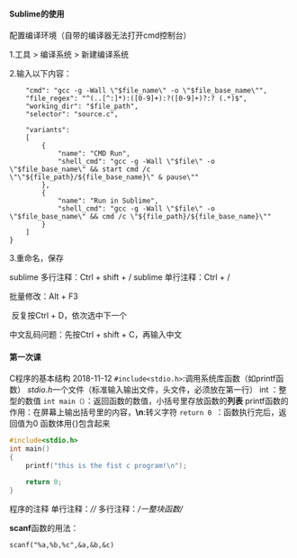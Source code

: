 #### Sublime的使用

配置编译环境（自带的编译器无法打开cmd控制台）

1.工具 > 编译系统 > 新建编译系统

2.输入以下内容：

```{
    "cmd": "gcc -g -Wall \"$file_name\" -o \"$file_base_name\"",
    "file_regex": "^(..[^:]*):([0-9]+):?([0-9]+)?:? (.*)$",
    "working_dir": "$file_path",
    "selector": "source.c",

    "variants":
    [
        {
            "name": "CMD Run",
            "shell_cmd": "gcc -g -Wall \"$file\" -o \"$file_base_name\" && start cmd /c \"\"${file_path}/${file_base_name}\" & pause\""
        },
        {
            "name": "Run in Sublime",
            "shell_cmd": "gcc -g -Wall \"$file\" -o \"$file_base_name\" && cmd /c \"${file_path}/${file_base_name}\""
        }
    ]
}
```

3.重命名，保存

sublime 多行注释：Ctrl + shift + /
sublime 单行注释：Ctrl +  /

批量修改：Alt + F3

​			反复按Ctrl + D，依次选中下一个

中文乱码问题：先按Ctrl + shift + C，再输入中文

#### 第一次课

C程序的基本结构
2018-11-12
```#include<stdio.h>```:调用系统库函数（如printf函数）
*stdio.h*一个文件（标准输入输出文件，头文件，必须放在第一行）
int ：整型的数值
```int main（）```：返回函数的数值，小括号里存放函数的**列表**
printf函数的作用：在屏幕上输出括号里的内容，**\n**:转义字符
```return 0 ```：函数执行完后，返回值为0
函数体用{}包含起来

```c
#include<stdio.h>  
int main()
{
	printf("this is the fist c program!\n");

	return 0;
}
```

程序的注释
单行注释：*//*
多行注释：*/*一整块函数*/*

**scanf**函数的用法：

```scanf("%a,%b,%c",&a,&b,&c)```